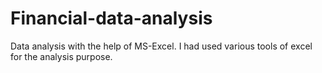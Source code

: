 # Financial-data-analysis
Data analysis with the help of MS-Excel. I had used various tools of excel for the analysis purpose.
